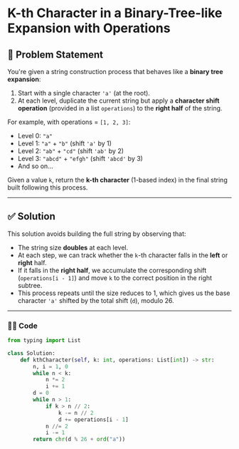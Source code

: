 # K-th Character in a Binary-Tree-like Expansion with Operations

## 🧩 Problem Statement

You're given a string construction process that behaves like a **binary tree expansion**:

1. Start with a single character `'a'` (at the root).
2. At each level, duplicate the current string but apply a **character shift operation** (provided in a list `operations`) to the **right half** of the string.

For example, with operations = `[1, 2, 3]`:
- Level 0: `"a"`
- Level 1: `"a"` + `"b"` (shift `'a'` by 1)
- Level 2: `"ab"` + `"cd"` (shift `'ab'` by 2)
- Level 3: `"abcd"` + `"efgh"` (shift `'abcd'` by 3)
- And so on...

Given a value `k`, return the **k-th character** (1-based index) in the final string built following this process.

---

## ✅ Solution

This solution avoids building the full string by observing that:

- The string size **doubles** at each level.
- At each step, we can track whether the `k`-th character falls in the **left** or **right** half.
- If it falls in the **right half**, we accumulate the corresponding shift (`operations[i - 1]`) and move `k` to the correct position in the right subtree.
- This process repeats until the size reduces to 1, which gives us the base character `'a'` shifted by the total shift (`d`), modulo 26.

---

### 🧑‍💻 Code

```python
from typing import List

class Solution:
    def kthCharacter(self, k: int, operations: List[int]) -> str:
        n, i = 1, 0
        while n < k:
            n *= 2
            i += 1
        d = 0
        while n > 1:
            if k > n // 2:
                k -= n // 2
                d += operations[i - 1]
            n //= 2
            i -= 1
        return chr(d % 26 + ord("a"))
